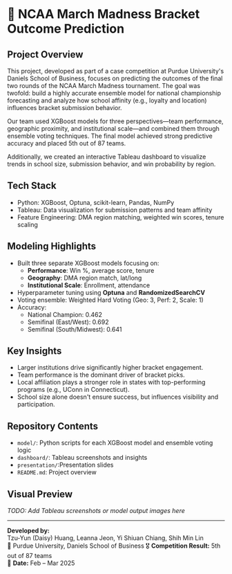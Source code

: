 # 🏀 NCAA March Madness Bracket Outcome Prediction

## Project Overview
This project, developed as part of a case competition at Purdue University's Daniels School of Business, focuses on predicting the outcomes of the final two rounds of the NCAA March Madness tournament. The goal was twofold: build a highly accurate ensemble model for national championship forecasting and analyze how school affinity (e.g., loyalty and location) influences bracket submission behavior.

Our team used XGBoost models for three perspectives—team performance, geographic proximity, and institutional scale—and combined them through ensemble voting techniques. The final model achieved strong predictive accuracy and placed 5th out of 87 teams.

Additionally, we created an interactive Tableau dashboard to visualize trends in school size, submission behavior, and win probability by region.

## Tech Stack
- Python: XGBoost, Optuna, scikit-learn, Pandas, NumPy
- Tableau: Data visualization for submission patterns and team affinity
- Feature Engineering: DMA region matching, weighted win scores, tenure scaling

## Modeling Highlights
- Built three separate XGBoost models focusing on:
  - **Performance**: Win %, average score, tenure
  - **Geography**: DMA region match, lat/long
  - **Institutional Scale**: Enrollment, attendance
- Hyperparameter tuning using **Optuna** and **RandomizedSearchCV**
- Voting ensemble: Weighted Hard Voting (Geo: 3, Perf: 2, Scale: 1)
- Accuracy:
  - National Champion: 0.462
  - Semifinal (East/West): 0.692
  - Semifinal (South/Midwest): 0.641

## Key Insights
- Larger institutions drive significantly higher bracket engagement.
- Team performance is the dominant driver of bracket picks.
- Local affiliation plays a stronger role in states with top-performing programs (e.g., UConn in Connecticut).
- School size alone doesn't ensure success, but influences visibility and participation.

## Repository Contents
- `model/`: Python scripts for each XGBoost model and ensemble voting logic
- `dashboard/`: Tableau screenshots and insights
- `presentation/`:Presentation slides
- `README.md`: Project overview

## Visual Preview
_TODO: Add Tableau screenshots or model output images here_

---

**Developed by:**  
Tzu-Yun (Daisy) Huang, Leanna Jeon, Yi Shiuan Chiang, Shih Min Lin  
📍 Purdue University, Daniels School of Business
🎖️ **Competition Result:** 5th out of 87 teams  
📅 **Date:** Feb – Mar 2025


